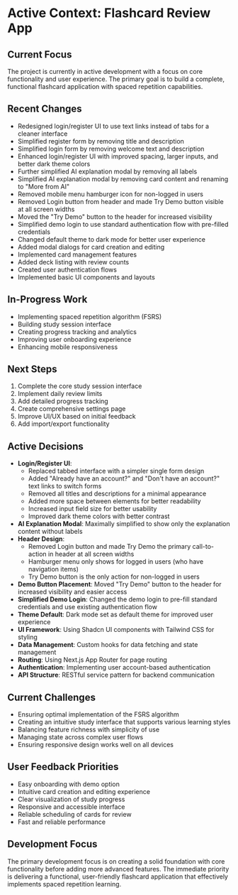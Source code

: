 # Active Context: Flashcard Review App

## Current Focus
The project is currently in active development with a focus on core functionality and user experience. The primary goal is to build a complete, functional flashcard application with spaced repetition capabilities.

## Recent Changes
- Redesigned login/register UI to use text links instead of tabs for a cleaner interface
- Simplified register form by removing title and description
- Simplified login form by removing welcome text and description
- Enhanced login/register UI with improved spacing, larger inputs, and better dark theme colors
- Further simplified AI explanation modal by removing all labels
- Simplified AI explanation modal by removing card content and renaming to "More from AI"
- Removed mobile menu hamburger icon for non-logged in users
- Removed Login button from header and made Try Demo button visible at all screen widths
- Moved the "Try Demo" button to the header for increased visibility
- Simplified demo login to use standard authentication flow with pre-filled credentials
- Changed default theme to dark mode for better user experience
- Added modal dialogs for card creation and editing
- Implemented card management features
- Added deck listing with review counts
- Created user authentication flows
- Implemented basic UI components and layouts

## In-Progress Work
- Implementing spaced repetition algorithm (FSRS)
- Building study session interface
- Creating progress tracking and analytics
- Improving user onboarding experience
- Enhancing mobile responsiveness

## Next Steps
1. Complete the core study session interface
2. Implement daily review limits
3. Add detailed progress tracking
4. Create comprehensive settings page
5. Improve UI/UX based on initial feedback
6. Add import/export functionality

## Active Decisions
- **Login/Register UI**: 
  - Replaced tabbed interface with a simpler single form design
  - Added "Already have an account?" and "Don't have an account?" text links to switch forms
  - Removed all titles and descriptions for a minimal appearance
  - Added more space between elements for better readability
  - Increased input field size for better usability
  - Improved dark theme colors with better contrast
- **AI Explanation Modal**: Maximally simplified to show only the explanation content without labels
- **Header Design**: 
  - Removed Login button and made Try Demo the primary call-to-action in header at all screen widths
  - Hamburger menu only shows for logged in users (who have navigation items)
  - Try Demo button is the only action for non-logged in users
- **Demo Button Placement**: Moved "Try Demo" button to the header for increased visibility and easier access
- **Simplified Demo Login**: Changed the demo login to pre-fill standard credentials and use existing authentication flow
- **Theme Default**: Dark mode set as default theme for improved user experience
- **UI Framework**: Using Shadcn UI components with Tailwind CSS for styling
- **Data Management**: Custom hooks for data fetching and state management
- **Routing**: Using Next.js App Router for page routing
- **Authentication**: Implementing user account-based authentication
- **API Structure**: RESTful service pattern for backend communication

## Current Challenges
- Ensuring optimal implementation of the FSRS algorithm
- Creating an intuitive study interface that supports various learning styles
- Balancing feature richness with simplicity of use
- Managing state across complex user flows
- Ensuring responsive design works well on all devices

## User Feedback Priorities
- Easy onboarding with demo option
- Intuitive card creation and editing experience
- Clear visualization of study progress
- Responsive and accessible interface
- Reliable scheduling of cards for review
- Fast and reliable performance

## Development Focus
The primary development focus is on creating a solid foundation with core functionality before adding more advanced features. The immediate priority is delivering a functional, user-friendly flashcard application that effectively implements spaced repetition learning. 